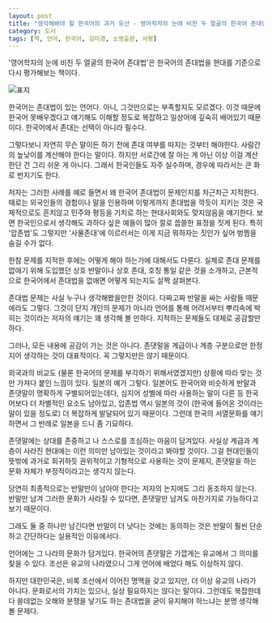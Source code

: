 ```yaml
---
layout: post
title: "생각해봐야 할 한국어의 과거 유산 - 영어학자의 눈에 비친 두 얼굴의 한국어 존대법"
category: 도서
tags: [책, 언어, 한국어, 김미경, 소명출판, 서평]
---
```


'영어학자의 눈에 비친 두 얼굴의 한국어 존대법'은
한국어의 존대법을 현대를 기준으로 다시 평가해보는 책이다.

![표지](https://lh3.googleusercontent.com/gkpxCC1FDiz2WgkoBOKDRr4govqgwL3CnUC2IXO2OLdDOaTUX1LDZysDnrFCYeJUNSMP5zWi-SCfOg=s480)

한국어는 존대법이 있는 언어다.
아니, 그것만으로는 부족할지도 모르겠다.
이것 때문에 한국어 못배우겠다고 얘기해도 이해할 정도로 복잡하고
일상어에 깊숙히 배어있기 때문이다.
한국어에서 존대는 선택이 아니라 필수다.

그렇다보니 자연히 무슨 말이든 하기 전에 존대 여부를 따지는 것부터 해야한다.
사람간의 높낮이를 계산해야 한다는 말이다.
하지만 서로간에 잘 아는 게 아닌 이상 이걸 계산한단 건 그리 쉬운 게 아니다.
그래서 한국인들도 자주 실수하며,
경우에 따라서는 큰 화로 번지기도 한다.

저자는 그러한 사례를 예로 들면서
왜 한국어 존대법이 문제인지를 차근차근 지적한다.
때로는 외국인들의 경험이나 말을 인용하며
이렇게까지 존대법을 깍듯이 지키는 것은 국제적으로도 흔치않고
민주와 평등을 기치로 하는 현대사회와도 맞지않음을 얘기한다.
보면 한국인으로서 생각해도 과하다 싶은 예들이 많아 절로 씁쓸한 표정을 짓게 된다.
특히 '압존법'도 그렇지만 '사물존대'에 이르러서는 이게 지금 뭐하자는 짓인가 싶어 벙찜을 숨길 수가 없다.

한참 문제를 지적한 후에는 어떻게 해야 하는가에 대해서도 다룬다.
실제로 존대 문제를 없애기 위해 도입했던 상호 반말이나 상호 존대, 호칭 통일 같은 것을 소개하고,
근본적으로 한국어에서 존대법을 없애면 어떻게 되는지도 살짝 살펴본다.

존대법 문제는 사실 누구나 생각해봤을만한 것이다.
다짜고짜 반말을 싸는 사람들 때문에라도 그렇다.
그것이 단지 개인의 문제가 아니라
언어를 통해 어려서부터 뿌리속에 박히는 것이라는 저자의 얘기는 꽤 생각해 볼 만하다.
지적하는 문제들도 대체로 공감할만하다.

그러나, 모든 내용에 공감이 가는 것은 아니다.
존댓말을 계급이나 계층 구분으로만 한정지어 생각하는 것이 대표적이다.
꼭 그렇지만은 않기 때문이다.

외국과의 비교도 (물론 한국어의 문제를 부각하기 위해서였겠지만)
상황에 따라 맞는 것만 가져다 붙인 느낌이 있다.
일본의 예가 그렇다.
일본어도 한국어와 비슷하게 반말과 존댓말이 명확하게 구별되어있는데다,
심지어 성별에 따라 사용하는 말이 다른 등 한국어보다 더 차별적인 요소도 남아있고,
압존법 역시 일본의 것이 (한국에 들어온 것이라는 말이 있을 정도로) 더 복잡하게 발달되어 있기 때문이다.
그런데 한국의 서열문화를 얘기하면서 그 반례로 일본을 드니 좀 기묘하다.

존댓말에는 상대를 존중하고 나 스스로를 조심하는 마음이 담겨있다.
사실상 계급과 계층이 사라진 현대에는 이런 의미만 남아있는 것이라고 봐야할 것이다.
그걸 현대인들이 뜻밖에 과거로 회귀하듯 권위적이고 기형적으로 사용하는 것이 문제지,
존댓말을 하는 문화 자체가 부정적이라고는 생각지 않는다.

당연히 최종적으로는 반말만이 남아야 한다는 저자의 논지에도 그리 동조하지 않는다.
반말만 남겨 그러한 문화가 사라질 수 있다면,
존댓말만 남겨도 마찬가지로 가능하다고 보기 때문이다.

그래도 둘 중 하나만 남긴다면 반말이 더 낫다는 것에는 동의하는 것은
반말이 훨씬 단순하고 간단하다는 실용적인 이유에서다.

언어에는 그 나라의 문화가 담겨있다.
한국어의 존댓말은 가깝게는 유교에서 그 의미를 찾을 수 있다.
조선은 유교의 나라였으니 그게 언어에 배었다 해도 이상하지 않다.

하지만 대한민국은, 비록 조선에서 이어진 명맥을 갖고 있지만, 더 이상 유교의 나라가 아니다.
문화로서의 가치는 있으나, 실상 필요하지는 않다는 말이다.
그런데도 복잡한데다 쓸데없는 오해와 분쟁을 낳기도 하는 존대법을
굳이 유지해야 하느냐는 분명 생각해볼 문제다.
